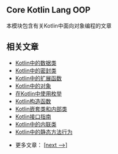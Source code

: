 ## Core Kotlin Lang OOP

本模块包含有关Kotlin中面向对象编程的文章

## 相关文章

+ [Kotlin中的数据类](docs/Kotlin中的数据类.md)
+ [Kotlin中的密封类](docs/Kotlin中的密封类.md)
+ [Kotlin中的扩展函数](docs/Kotlin中的扩展函数.md)
+ [Kotlin中的对象](docs/Kotlin中的对象.md)
+ [在Kotlin中使用枚举](docs/在Kotlin中使用枚举.md)
+ [Kotlin构造函数](docs/Kotlin构造函数.md)
+ [Kotlin嵌套类和内部类](docs/Kotlin嵌套类和内部类.md)
+ [Kotlin接口指南](docs/Kotlin接口指南.md)
+ [Kotlin中的内联类](docs/Kotlin中的内联类.md)
+ [Kotlin中的静态方法行为](docs/Kotlin中的静态方法行为.md)

- 更多文章： [[next -->]](../kotlin-core-lang-oop-2/README.md)